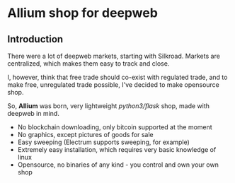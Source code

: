 # Allium shop for deepweb

## Introduction
There were a lot of deepweb markets, starting with Silkroad.
Markets are centralized, which makes them easy to track and close.

I, however, think that free trade should co-exist with regulated trade, and to make free, unregulated trade possible, I've decided to make opensource shop.

So, **Allium** was born, very lightweight *python3/flask* shop, made with deepweb in mind.

* No blockchain downloading, only bitcoin supported at the moment
* No graphics, except pictures of goods for sale
* Easy sweeping (Electrum supports sweeping, for example)
* Extremely easy installation, which requires very basic knowledge of linux 
* Opensource, no binaries of any kind - you control and own your own shop
